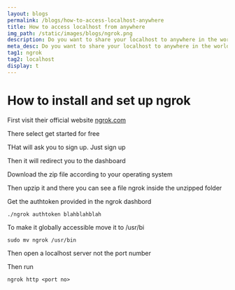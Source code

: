 ```yaml
---
layout: blogs
permalink: /blogs/how-to-access-localhost-anywhere
title: How to access localhost from anywhere
img_path: /static/images/blogs/ngrok.png
description: Do you want to share your localhost to anywhere in the world. Ngrok comes with a solution for this!
meta_desc: Do you want to share your localhost to anywhere in the world. Ngrok comes with a solution for this!
tag1: ngrok
tag2: localhost
display: t
---
```


# How to install and set up ngrok

First visit their official website [ngrok.com](https://ngrok.com)

There select get started for free

THat will ask you to sign up. Just sign up

Then it will redirect you to the dashboard

Download the zip file according to your operating system

Then upzip it and there you can see a file ngrok inside the unzipped folder

Get the authtoken provided in the ngrok dashbord

```
./ngrok authtoken blahblahblah
```
To make it globally accessible move it to /usr/bi
```
sudo mv ngrok /usr/bin
```

Then open a localhost server not the port number

Then run 
```
ngrok http <port no>
```